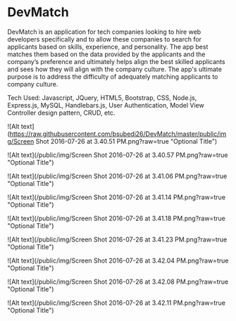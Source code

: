 # DevMatch
DevMatch is an application for tech companies looking to hire web developers specifically and to allow these companies to search for applicants based on skills, experience, and personality. The app best matches them based on the data provided by the applicants and the company’s preference and ultimately helps align the best skilled applicants and sees how they will align with the company culture. The app's ultimate purpose is to address the difficulty of adequately matching applicants to company culture. 

Tech Used: Javascript, JQuery, HTML5, Bootstrap, CSS, Node.js, Express.js, MySQL, Handlebars.js, User Authentication, Model View Controller design pattern, CRUD, etc. 

![Alt text](https://raw.githubusercontent.com/bsubedi26/DevMatch/master/public/img/Screen Shot 2016-07-26 at 3.40.51 PM.png?raw=true "Optional Title")

![Alt text](/public/img/Screen Shot 2016-07-26 at 3.40.57 PM.png?raw=true "Optional Title")

![Alt text](/public/img/Screen Shot 2016-07-26 at 3.41.06 PM.png?raw=true "Optional Title")

![Alt text](/public/img/Screen Shot 2016-07-26 at 3.41.14 PM.png?raw=true "Optional Title")

![Alt text](/public/img/Screen Shot 2016-07-26 at 3.41.18 PM.png?raw=true "Optional Title")

![Alt text](/public/img/Screen Shot 2016-07-26 at 3.41.23 PM.png?raw=true "Optional Title")

![Alt text](/public/img/Screen Shot 2016-07-26 at 3.42.04 PM.png?raw=true "Optional Title")

![Alt text](/public/img/Screen Shot 2016-07-26 at 3.42.08 PM.png?raw=true "Optional Title")

![Alt text](/public/img/Screen Shot 2016-07-26 at 3.42.11 PM.png?raw=true "Optional Title")
